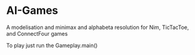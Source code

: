 # AI-Games
A modelisation and minimax and alphabeta resolution for Nim, TicTacToe, and ConnectFour games

To play just run the <Game Name>Gameplay.main()
